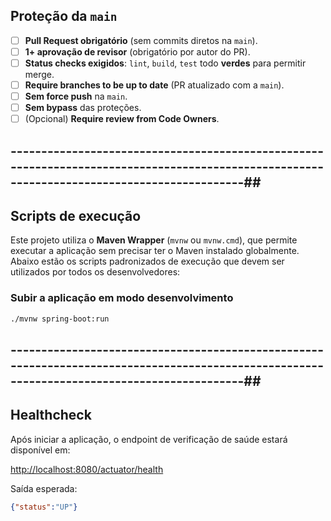 ## Proteção da `main`
- [ ] **Pull Request obrigatório** (sem commits diretos na `main`).
- [ ] **1+ aprovação de revisor** (obrigatório por autor do PR).
- [ ] **Status checks exigidos**: `lint`, `build`, `test` todo **verdes** para permitir merge.
- [ ] **Require branches to be up to date** (PR atualizado com a `main`).
- [ ] **Sem force push** na `main`.
- [ ] **Sem bypass** das proteções.
- [ ] (Opcional) **Require review from Code Owners**.

## --------------------------------------------------------------------------------------------------------------------------------------------##

## Scripts de execução

Este projeto utiliza o **Maven Wrapper** (`mvnw` ou `mvnw.cmd`), que permite executar a aplicação sem precisar ter o Maven instalado globalmente.  
Abaixo estão os scripts padronizados de execução que devem ser utilizados por todos os desenvolvedores:

### Subir a aplicação em modo desenvolvimento
```bash
./mvnw spring-boot:run
```

## --------------------------------------------------------------------------------------------------------------------------------------------##

## Healthcheck
Após iniciar a aplicação, o endpoint de verificação de saúde estará disponível em:

[http://localhost:8080/actuator/health](http://localhost:8080/actuator/health)

Saída esperada:
```json
{"status":"UP"}
```
